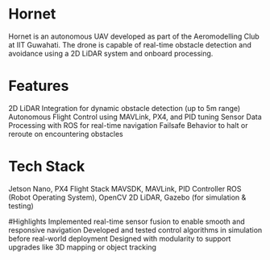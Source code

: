 # Hornet
Hornet is an autonomous UAV developed as part of the Aeromodelling Club at IIT Guwahati. The drone is capable of real-time obstacle detection and avoidance using a 2D LiDAR system and onboard processing.

# Features
2D LiDAR Integration for dynamic obstacle detection (up to 5m range)
Autonomous Flight Control using MAVLink, PX4, and PID tuning
Sensor Data Processing with ROS for real-time navigation
Failsafe Behavior to halt or reroute on encountering obstacles

# Tech Stack
Jetson Nano, PX4 Flight Stack
MAVSDK, MAVLink, PID Controller
ROS (Robot Operating System), OpenCV
 2D LiDAR, Gazebo (for simulation & testing)
 
#Highlights
Implemented real-time sensor fusion to enable smooth and responsive navigation
Developed and tested control algorithms in simulation before real-world deployment
 Designed with modularity to support upgrades like 3D mapping or object tracking
